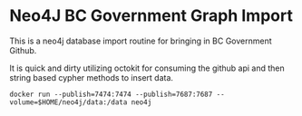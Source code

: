 # Neo4J BC Government Graph Import
This is a neo4j database import routine for bringing in BC Government Github.

It is quick and dirty utilizing octokit for consuming the github api and then string based cypher methods to insert data.

```docker run --publish=7474:7474 --publish=7687:7687 --volume=$HOME/neo4j/data:/data neo4j```

